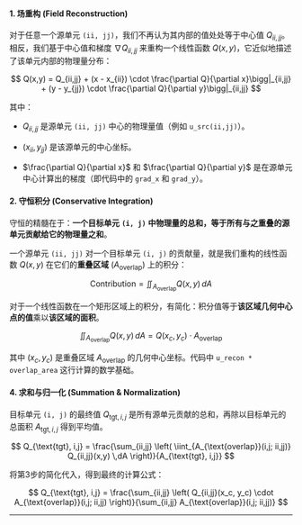 <br />

#### 1. 场重构 (Field Reconstruction)

对于任意一个源单元 `(ii, jj)`，我们不再认为其内部的值处处等于中心值 $Q_{ii,jj}$。相反，我们基于中心值和梯度 $\nabla Q_{ii,jj}$ 来重构一个线性函数 $Q(x,y)$，它近似地描述了该单元内部的物理量分布：

$$
Q(x,y) = Q_{ii,jj} + (x - x_{ii}) \cdot \frac{\partial Q}{\partial x}\bigg|_{ii,jj} + (y - y_{jj}) \cdot \frac{\partial Q}{\partial y}\bigg|_{ii,jj}
$$

其中：

* $Q_{ii,jj}$ 是源单元 `(ii, jj)` 中心的物理量值（例如 `u_src(ii,jj)`）。

* $(x_{ii}, y_{jj})$ 是该源单元的中心坐标。

* $\frac{\partial Q}{\partial x}$ 和 $\frac{\partial Q}{\partial y}$ 是在源单元中心计算出的梯度（即代码中的 `grad_x` 和 `grad_y`）。

#### 2. 守恒积分 (Conservative Integration)

守恒的精髓在于：**一个目标单元** **`(i, j)`** **中物理量的总和，等于所有与之重叠的源单元贡献给它的物理量之和**。

一个源单元 `(ii, jj)` 对一个目标单元 `(i, j)` 的贡献量，就是我们重构的线性函数 $Q(x,y)$ 在它们的**重叠区域** ($A_{\text{overlap}}$) 上的积分：

$$
\text{Contribution} = \iint_{A_{\text{overlap}}} Q(x,y) \,dA
$$

对于一个线性函数在一个矩形区域上的积分，有简化：积分值等于**该区域几何中心点的值**乘以**该区域的面积**。

$$
\iint_{A_{\text{overlap}}} Q(x,y) \,dA = Q(x_c, y_c) \cdot A_{\text{overlap}}
$$

其中 $(x_c, y_c)$ 是重叠区域 $A_{\text{overlap}}$ 的几何中心坐标。代码中 `u_recon * overlap_area` 这行计算的数学基础。

#### 4. 求和与归一化 (Summation & Normalization)

目标单元 `(i, j)` 的最终值 $Q_{\text{tgt}, i,j}$ 是所有源单元贡献的总和，再除以目标单元的总面积 $A_{\text{tgt}, i,j}$ 得到平均值。

$$
Q_{\text{tgt}, i,j} = \frac{\sum_{ii,jj} \left( \iint_{A_{\text{overlap}}(i,j; ii,jj)} Q_{ii,jj}(x,y) \,dA \right)}{A_{\text{tgt}, i,j}}
$$

将第3步的简化代入，得到最终的计算公式：

$$
Q_{\text{tgt}, i,j} = \frac{\sum_{ii,jj} \left( Q_{ii,jj}(x_c, y_c) \cdot A_{\text{overlap}}(i,j; ii,jj) \right)}{\sum_{ii,jj} A_{\text{overlap}}(i,j; ii,jj)}
$$

***

